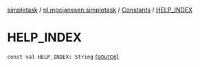 [simpletask](../../index.md) / [nl.mpcjanssen.simpletask](../index.md) / [Constants](index.md) / [HELP_INDEX](.)

# HELP_INDEX

`const val HELP_INDEX: String` [(source)](https://github.com/mpcjanssen/simpletask-android/blob/master/src/main/java/nl/mpcjanssen/simpletask/Constants.kt#L71)